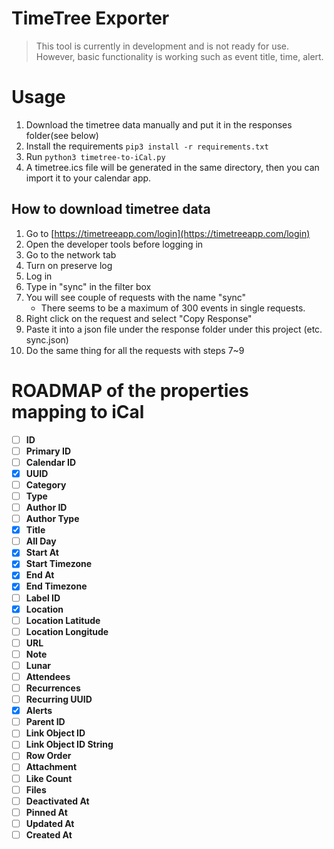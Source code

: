 # TimeTree Exporter
> This tool is currently in development and is not ready for use.
> However, basic functionality is working such as event title, time, alert.
> 
# Usage
1. Download the timetree data manually and put it in the responses folder(see below)
2. Install the requirements `pip3 install -r requirements.txt`
3. Run `python3 timetree-to-iCal.py`
4. A timetree.ics file will be generated in the same directory, then you can import it to your calendar app.

## How to download timetree data
1. Go to [https://timetreeapp.com/login](https://timetreeapp.com/login)
2. Open the developer tools before logging in
3. Go to the network tab
4. Turn on preserve log
5. Log in
6. Type in "sync" in the filter box
7. You will see couple of requests with the name "sync"
   - There seems to be a maximum of 300 events in single requests.
8. Right click on the request and select "Copy Response"
9.  Paste it into a json file under the response folder under this project (etc. sync.json)
10. Do the same thing for all the requests with steps 7~9


# ROADMAP of the properties mapping to iCal
- [ ] **ID**
- [ ] **Primary ID**
- [ ] **Calendar ID**
- [x] **UUID**
- [ ] **Category**
- [ ] **Type**
- [ ] **Author ID**
- [ ] **Author Type**
- [x] **Title**
- [ ] **All Day**
- [x] **Start At**
- [x] **Start Timezone**
- [x] **End At**
- [x] **End Timezone**
- [ ] **Label ID**
- [x] **Location**
- [ ] **Location Latitude**
- [ ] **Location Longitude**
- [ ] **URL**
- [ ] **Note**
- [ ] **Lunar**
- [ ] **Attendees**
- [ ] **Recurrences**
- [ ] **Recurring UUID**
- [x] **Alerts**
- [ ] **Parent ID**
- [ ] **Link Object ID**
- [ ] **Link Object ID String**
- [ ] **Row Order**
- [ ] **Attachment**
- [ ] **Like Count**
- [ ] **Files**
- [ ] **Deactivated At**
- [ ] **Pinned At**
- [ ] **Updated At**
- [ ] **Created At**
